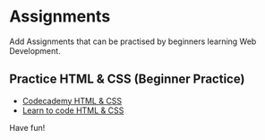 # Assignments
Add Assignments that can be practised by beginners learning Web Development.

## Practice HTML & CSS (Beginner Practice)

* [Codecademy HTML & CSS](https://www.codecademy.com/en/tracks/htmlcss)
* [Learn to code HTML & CSS](https://learn.shayhowe.com/)

Have fun!